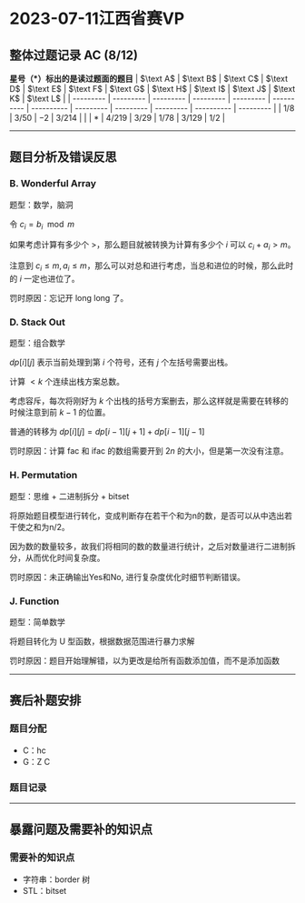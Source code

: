 # 2023-07-11江西省赛VP
## 整体过题记录 AC **(8/12)**
**星号（*）标出的是读过题面的题目**
| $\text A$ | $\text B$ | $\text C$ | $\text D$ | $\text E$ | $\text F$  | $\text G$  | $\text H$ | $\text I$ | $\text J$ | $\text K$  | $\text L$ | 
| --------- | --------- | --------- | --------- | --------- | ---------- | ---------- | --------- | --------- | --------- | ---------- | --------- | 
|    $1/8$  |    $3/50$ |  $-2$     | $3/214$   |           |            |   $*$      | $4/219$   | $3/29$    |  $1/78$   | $3/129$    | $1/2$     | 

---
## 题目分析及错误反思
### B. Wonderful Array

题型：数学，脑洞

令 $c_i = b_i \mod m$

如果考虑计算有多少个 $>$，那么题目就被转换为计算有多少个 $i$ 可以 $c_i+a_i>m$。

注意到 $c_i \leq m, a_i\leq m$，那么可以对总和进行考虑，当总和进位的时候，那么此时的 $i$ 一定也进位了。

罚时原因：忘记开 long long 了。

### D. Stack Out

题型：组合数学

$dp[i][j]$ 表示当前处理到第 $i$ 个符号，还有 $j$ 个左括号需要出栈。

计算 $<k$ 个连续出栈方案总数。

考虑容斥，每次将刚好为 $k$ 个出栈的括号方案删去，那么这样就是需要在转移的时候注意到前 $k-1$ 的位置。

普通的转移为 $dp[i][j]=dp[i-1][j+1]+dp[i-1][j-1]$

罚时原因：计算 fac 和 ifac 的数组需要开到 $2n$ 的大小，但是第一次没有注意。

### H. Permutation

题型：思维 + 二进制拆分 + bitset

将原始题目模型进行转化，变成判断存在若干个和为n的数，是否可以从中选出若干使之和为n/2。

因为数的数量较多，故我们将相同的数的数量进行统计，之后对数量进行二进制拆分，从而优化时间复杂度。

罚时原因：未正确输出Yes和No, 进行复杂度优化时细节判断错误。

### J. Function

题型：简单数学

将题目转化为 U 型函数，根据数据范围进行暴力求解

罚时原因：题目开始理解错，以为更改是给所有函数添加值，而不是添加函数

--- 

## 赛后补题安排
### 题目分配
- C：hc
- G：Z C

### 题目记录

---

## 暴露问题及需要补的知识点
### 需要补的知识点

- 字符串：border 树
- STL：bitset 